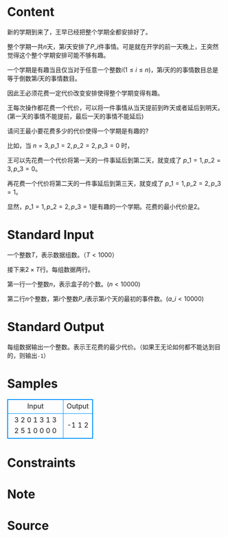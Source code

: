 
# Content

新的学期到来了，王早已经把整个学期全都安排好了。

整个学期一共$n$天，第$i$天安排了$P\_i$件事情。可是就在开学的前一天晚上，王突然觉得这个整个学期安排可能不够有趣。

一个学期是有趣当且仅当对于任意一个整数$i(1 \leq i \leq n)$，第$i$天的的事情数目总是等于倒数第$i$天的事情数目。

因此王必须花费一定代价改变安排使得整个学期变得有趣。

王每次操作都花费一个代价，可以将一件事情从当天提前到昨天或者延后到明天。(第一天的事情不能提前，最后一天的事情不能延后)

请问王最小要花费多少的代价使得一个学期是有趣的?

比如，当 $n=3,p\_1=2,p\_2=2,p\_3=0$ 时，

王可以先花费一个代价将第一天的一件事延后到第二天，就变成了 $p\_1=1,p\_2=3,p\_3=0$。

再花费一个代价将第二天的一件事延后到第三天，就变成了 $p\_1=1,p\_2=2,p\_3=1$。

显然，$p\_1=1,p\_2=2,p\_3=1$是有趣的一个学期。花费的最小代价是$2$。

# Standard Input

一个整数$T$，表示数据组数。$（T<1000）$

接下来$2 \times T$行。每组数据两行。

第一行一个整数$n$，表示盒子的个数。$(n<10000)$

第二行$n$个整数，第$i$个整数$P\_i$表示第$i$个天的最初的事件数。$(a\_i < 10000)$

# Standard Output

每组数据输出一个整数。表示王花费的最少代价。（如果王无论如何都不能达到目的，则输出`-1`）

# Samples

<style>
        table,table tr th, table tr td { border:1px solid #0094ff; }
        table { width: 200px; min-height: 25px; line-height: 25px; text-align: center; border-collapse: collapse;}   
    </style>
<table>
	<tr>
		<td>Input</td>
		<td>Output</td>
	</tr>
<tr><td>3
2
0 1
3
1 3 2
5
1 0 0 0 0</td><td>-1
1
2</td></tr></table>


# Constraints



# Note



# Source


